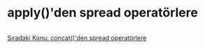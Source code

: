 # apply()'den spread operatörlere

```js

```

<a href="https://omergulcicek.github.io/es6/es6-temel-ozellikleri/concatden-spread-operatorlere">Sıradaki Konu: concat()'den spread operatörlere</a>
